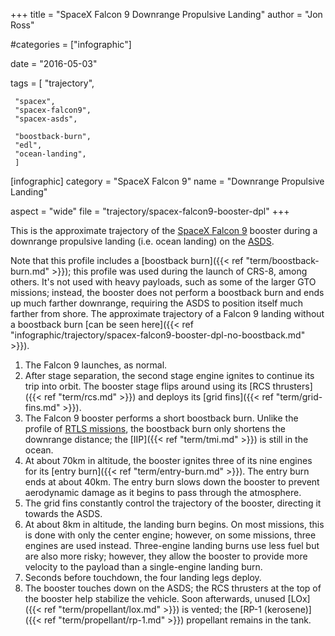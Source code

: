 +++
title = "SpaceX Falcon 9 Downrange Propulsive Landing"
author = "Jon Ross"

#categories = ["infographic"]

date = "2016-05-03"

tags = [
     "trajectory",
     
     "spacex",
     "spacex-falcon9",
     "spacex-asds",
     
     "boostback-burn",
     "edl",
     "ocean-landing",
     ]

[infographic]
category = "SpaceX Falcon 9"
name = "Downrange Propulsive Landing"

aspect = "wide"
file = "trajectory/spacex-falcon9-booster-dpl"
+++

This is the approximate trajectory of the
[SpaceX Falcon 9](/tags/spacex-falcon9) booster during a downrange
propulsive landing (i.e. ocean landing) on the
[ASDS](/tags/spacex-asds).

Note that this profile includes a
[boostback burn]({{< ref "term/boostback-burn.md" >}}); this profile was used during
the launch of CRS-8, among others. It's not used with heavy payloads,
such as some of the larger GTO missions; instead, the booster does not
perform a boostback burn and ends up much farther downrange, requiring
the ASDS to position itself much farther from shore. The approximate
trajectory of a Falcon 9 landing without a boostback burn [can be seen
here]({{< ref "infographic/trajectory/spacex-falcon9-booster-dpl-no-boostback.md" >}}).

<!--more-->

1. The Falcon 9 launches, as normal.
2. After stage separation, the second stage engine ignites to continue
   its trip into orbit. The booster stage flips around using its
   [RCS thrusters]({{< ref "term/rcs.md" >}}) and deploys its [grid fins]({{< ref "term/grid-fins.md" >}}).
3. The Falcon 9 booster performs a short boostback burn. Unlike the
   profile of
   [RTLS missions](/infographic/spacex-falcon9-booster-rtls), the
   boostback burn only shortens the downrange distance; the
   [IIP]({{< ref "term/tmi.md" >}}) is still in the ocean.
4. At about 70km in altitude, the booster ignites three of its nine
   engines for its [entry burn]({{< ref "term/entry-burn.md" >}}). The
   entry burn ends at about 40km. The entry burn slows down the
   booster to prevent aerodynamic damage as it begins to pass through
   the atmosphere.
5. The grid fins constantly control the trajectory of the booster,
   directing it towards the ASDS.
6. At about 8km in altitude, the landing burn begins. On most
   missions, this is done with only the center engine; however, on
   some missions, three engines are used instead. Three-engine landing
   burns use less fuel but are also more risky; however, they allow
   the booster to provide more velocity to the payload than a
   single-engine landing burn.
7. Seconds before touchdown, the four landing legs deploy.
8. The booster touches down on the ASDS; the RCS thrusters at the top
   of the booster help stabilize the vehicle. Soon afterwards, unused
   [LOx]({{< ref "term/propellant/lox.md" >}}) is vented; the [RP-1 (kerosene)]({{< ref
   "term/propellant/rp-1.md" >}}) propellant remains in the tank.
